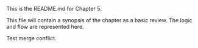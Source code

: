 This is the README.md for Chapter 5.

This file will contain a synopsis of the chapter as a basic review. The logic and flow are represented here.

Test merge conflict.

